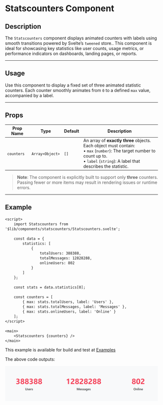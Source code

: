 # Statscounters Component

## Description

The `Statscounters` component displays animated counters with labels using smooth transitions powered by Svelte’s `tweened` store.. This component is ideal for showcasing key statistics like user counts, usage metrics, or performance indicators on dashboards, landing pages, or reports.

---

## Usage

Use this component to display a fixed set of three animated statistic counters. Each counter smoothly animates from `0` to a defined `max` value, accompanied by a label.

---

## Props

| Prop Name   | Type            | Default | Description |
|-------------|-----------------|---------|-------------|
| `counters`  | `Array<Object>` | `[]`    | An array of **exactly three** objects. Each object must contain:<br>• `max` (`number`): The target number to count up to.<br>• `label` (`string`): A label that describes the statistic. |

> **Note**: The component is explicitly built to support only **three** counters. Passing fewer or more items may result in rendering issues or runtime errors.

---

## Example

```svelte
<script>
    import Statscounters from '$lib/components/statscounters/Statscounters.svelte';

    const data = {
        statistics: [
            {
                totalUsers: 388388,
                totalMessages: 12828288,
                onlineUsers: 802
            }
        ]
    };

    const stats = data.statistics[0];

    const counters = [
        { max: stats.totalUsers, label: 'Users' },
        { max: stats.totalMessages, label: 'Messages' },
        { max: stats.onlineUsers, label: 'Online' }
    ];
</script>

<main>
    <Statscounters {counters} />
</main>

```
This example is available for build and test at [Examples](../examples/statscounters.md)

The above code outputs:

![Statscounters image.](./docsImages/statsCounterImage.png "This is a Statscounters image.")